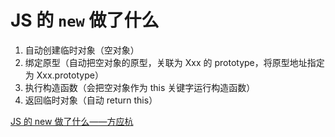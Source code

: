 # JS 的 `new` 做了什么

1. 自动创建临时对象（空对象）
2. 绑定原型（自动把空对象的原型，关联为 Xxx 的 prototype，将原型地址指定为 Xxx.prototype）
3. 执行构造函数（会把空对象作为 this 关键字运行构造函数）
4. 返回临时对象（自动 return this）

[JS 的 new 做了什么——方应杭](https://zhuanlan.zhihu.com/p/23987456)